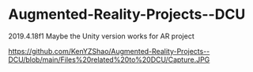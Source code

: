 # Augmented-Reality-Projects--DCU
2019.4.18f1 Maybe the Unity version works for AR project


https://github.com/KenYZShao/Augmented-Reality-Projects--DCU/blob/main/Files%20related%20to%20DCU/Capture.JPG
